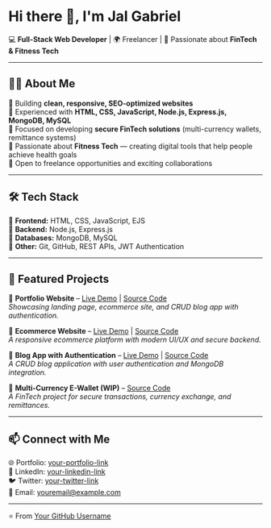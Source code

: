 # Hi there 👋, I'm Jal Gabriel

💻 **Full-Stack Web Developer** | 🌍 Freelancer | 🚀 Passionate about **FinTech & Fitness Tech**

---

## 👨‍💻 About Me
🔹 Building **clean, responsive, SEO-optimized websites**  
🔹 Experienced with **HTML, CSS, JavaScript, Node.js, Express.js, MongoDB, MySQL**  
🔹 Focused on developing **secure FinTech solutions** (multi-currency wallets, remittance systems)  
🔹 Passionate about **Fitness Tech** — creating digital tools that help people achieve health goals  
🔹 Open to freelance opportunities and exciting collaborations  

---

## 🛠️ Tech Stack
🔹 **Frontend:** HTML, CSS, JavaScript, EJS  
🔹 **Backend:** Node.js, Express.js  
🔹 **Databases:** MongoDB, MySQL  
🔹 **Other:** Git, GitHub, REST APIs, JWT Authentication  

---

## 🚀 Featured Projects
🔹 **Portfolio Website** – [Live Demo](#) | [Source Code](#)  
*Showcasing landing page, ecommerce site, and CRUD blog app with authentication.*  

🔹 **Ecommerce Website** – [Live Demo](#) | [Source Code](#)  
*A responsive ecommerce platform with modern UI/UX and secure backend.*  

🔹 **Blog App with Authentication** – [Live Demo](#) | [Source Code](#)  
*A CRUD blog application with user authentication and MongoDB integration.*  

🔹 **Multi-Currency E-Wallet (WIP)** – [Source Code](#)  
*A FinTech project for secure transactions, currency exchange, and remittances.*  

---

## 📫 Connect with Me
🌐 Portfolio: [your-portfolio-link](#)  
💼 LinkedIn: [your-linkedin-link](#)  
🐦 Twitter: [your-twitter-link](#)  
📧 Email: youremail@example.com  

---

⭐️ From [Your GitHub Username](https://github.com/yourusername)
